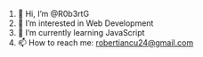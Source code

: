 1. 👋 Hi, I’m @R0b3rtG
1. 👀 I’m interested in Web Development
1. 🌱 I’m currently learning JavaScript
1. 📫 How to reach me: robertiancu24@gmail.com
